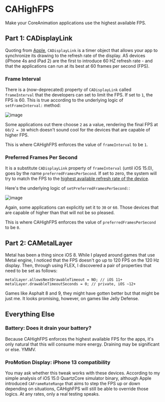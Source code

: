 # CAHighFPS

Make your CoreAnimation applications use the highest available FPS.
 
## Part 1: CADisplayLink
 
Quoting from [Apple](https://developer.apple.com/documentation/quartzcore/cadisplaylink), `CADisplayLink` is a timer object that allows your app to synchronize its drawing to the refresh rate of the display. A5 devices (iPhone 4s and iPad 2) are the first to introduce 60 HZ refresh rate - and that the applications can run at its best at 60 frames per second (FPS).

### Frame Interval

There is a (now-deprecated) property of `CADisplayLink` called `frameInterval` that the developers can set to limit the FPS. If set to `1`, the FPS is 60. This is true according to the underlying logic of `setFrameInterval:` method:

![image](https://user-images.githubusercontent.com/3608783/135698671-df790125-cc65-4f5f-93bc-49744aea50c9.png)

Some applications out there choose `2` as a value, rendering the final FPS at `60/2 = 30` which doesn't sound cool for the devices that are capable of higher FPS.

This is where CAHighFPS enforces the value of `frameInterval` to be `1`.

### Preferred Frames Per Second

It is a substitute `CADisplayLink` property of `frameInterval` (until iOS 15.0), goes by the name `preferredFramesPerSecond`. If set to zero, the system will try to match the FPS to the [highest available refresh rate of the device](https://developer.apple.com/documentation/quartzcore/cadisplaylink/1648421-preferredframespersecond).

Here's the underlying logic of `setPreferredFramesPerSecond:`:

![image](https://user-images.githubusercontent.com/3608783/135698799-90669124-de3f-4e2f-8bcd-81ab5486f521.png)

Again, some applications can explicitly set it to `30` or `60`. Those devices that are capable of higher than that will not be so pleased.

This is where CAHighFPS enforces the value of `preferredFramesPerSecond` to be `0`.

## Part 2: CAMetalLayer

Metal has been a thing since iOS 8. While I played around games that use Metal engine, I noticed that the FPS doesn't go up to 120 FPS on the 120 Hz display. Then, through using FLEX, I discovered a pair of properties that need to be set as follows:

```objc
metalLayer.allowsNextDrawableTimeout = NO; // iOS 11+
metalLayer.drawableTimeoutSeconds = 0; // private, iOS ~12+
```

Games like Asphalt 8 and 9, they might have gotten better but that might be just me. It looks promising, however, on games like Jelly Defense.

## Everything Else

### Battery: Does it drain your battery?

Because CAHighFPS enforces the highest available FPS for the apps, it's only natural that this will consume more energy. Draining may be significant or else. YMMV.

### ProMotion Display: iPhone 13 compatibility

You may ask whether this tweak works with these devices. According to my simple analysis of iOS 15.0 QuartzCore simulator binary, although Apple introduced `CAFrameRateRange` that aims to step the FPS up or down depending on situations, CAHighFPS will still be able to override those logics. At any rates, only a real testing speaks.
